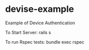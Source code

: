 # devise-example
Example of Device Authentication

To Start Server: 
rails s

To run Rspec tests: 
bundle exec rspec
